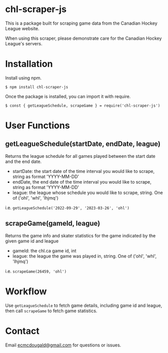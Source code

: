 # chl-scraper-js

This is a package built for scraping game data from the Canadian Hockey League website.

When using this scraper, please demonstrate care for the Canadian Hockey League's servers.

# Installation

Install using npm.

    $ npm install chl-scraper-js

Once the package is installed, you can import it with require.

    $ const { getLeagueSchedule, scrapeGame } = require('chl-scraper-js')

# User Functions

## getLeagueSchedule(startDate, endDate, league)

Returns the league schedule for all games played between the start date and the end date.

- startDate: the start date of the time interval you would like to scrape, string as format 'YYYY-MM-DD'
- endDate, the end date of the time interval you would like to scrape, string as format 'YYYY-MM-DD'
- league: the league whose schedule you would like to scrape, string. One of ('ohl', 'whl', 'lhjmq')

i.e. `getLeagueSchedule('2022-09-29', '2023-03-26', 'ohl')`

## scrapeGame(gameId, league)

Returns the game info and skater statistics for the game indicated by the given game id and league

- gameId: the chl.ca game id, int
- league: the league the game was played in, string. One of ('ohl', 'whl', 'lhjmq')

i.e. `scrapeGame(26459, 'ohl')`

# Workflow

Use `getLeagueSchedule` to fetch game details, including game id and league, then call `scrapeGame` to fetch game statistics.

# Contact

Email ecmcdougald@gmail.com for questions or issues.
